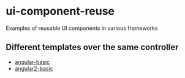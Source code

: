 # ui-component-reuse

Examples of reusable UI components in various frameworks

## Different templates over the same controller
* [angular-basic](http://doctusoft.github.io/ui-component-reuse/different-rendering/angular-basic/)
* [angular2-basic](http://doctusoft.github.io/ui-component-reuse/different-rendering/angular2-basic/)
